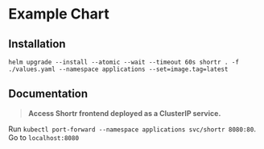 # Example Chart

## Installation

`helm upgrade --install --atomic --wait --timeout 60s shortr . -f ./values.yaml --namespace applications --set=image.tag=latest`

## Documentation

> **Access Shortr frontend deployed as a ClusterIP service.**

Run `kubectl port-forward --namespace applications svc/shortr 8080:80`.
Go to `localhost:8080`
